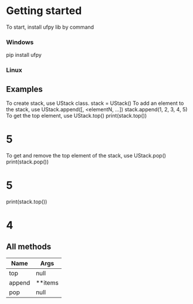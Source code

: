 # Getting started
To start, install ufpy lib by command
### Windows
pip install ufpy
### Linux


## Examples
To create stack, use UStack class.
stack = UStack()
To add an element to the stack, use UStack.append([<element1>, <elementN, ...])
stack.append(1, 2, 3, 4, 5)
To get the top element, use UStack.top()
print(stack.top())
# 5
To get and remove the top element of the stack, use UStack.pop()
print(stack.pop())
# 5
print(stack.top())
# 4
## All methods
| Name    | Args    |
| ------- | ------- |
| top     | null    |
| append  | **items |
| pop     | null    |